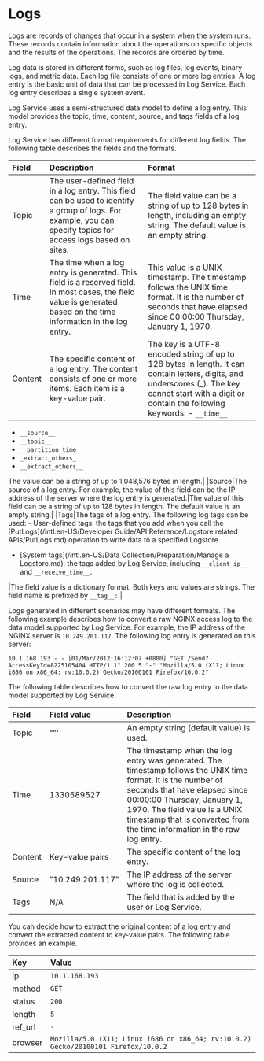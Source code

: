 # Logs

Logs are records of changes that occur in a system when the system runs. These records contain information about the operations on specific objects and the results of the operations. The records are ordered by time.

Log data is stored in different forms, such as log files, log events, binary logs, and metric data. Each log file consists of one or more log entries. A log entry is the basic unit of data that can be processed in Log Service. Each log entry describes a single system event.

Log Service uses a semi-structured data model to define a log entry. This model provides the topic, time, content, source, and tags fields of a log entry.

Log Service has different format requirements for different log fields. The following table describes the fields and the formats.

|Field|Description|Format|
|:----|:----------|:-----|
|Topic|The user-defined field in a log entry. This field can be used to identify a group of logs. For example, you can specify topics for access logs based on sites.|The field value can be a string of up to 128 bytes in length, including an empty string. The default value is an empty string.|
|Time|The time when a log entry is generated. This field is a reserved field. In most cases, the field value is generated based on the time information in the log entry.|This value is a UNIX timestamp. The timestamp follows the UNIX time format. It is the number of seconds that have elapsed since 00:00:00 Thursday, January 1, 1970.|
|Content|The specific content of a log entry. The content consists of one or more items. Each item is a key-value pair.|The key is a UTF-8 encoded string of up to 128 bytes in length. It can contain letters, digits, and underscores \(\_\). The key cannot start with a digit or contain the following keywords: -   `__time__`
-   `__source__`
-   `__topic__`
-   `__partition_time__`
-   `_extract_others_`
-   `__extract_others__`

 The value can be a string of up to 1,048,576 bytes in length.|
|Source|The source of a log entry. For example, the value of this field can be the IP address of the server where the log entry is generated.|The value of this field can be a string of up to 128 bytes in length. The default value is an empty string.|
|Tags|The tags of a log entry. The following log tags can be used: -   User-defined tags: the tags that you add when you call the [PutLogs](/intl.en-US/Developer Guide/API Reference/Logstore related APIs/PutLogs.md) operation to write data to a specified Logstore.
-   [System tags](/intl.en-US/Data Collection/Preparation/Manage a Logstore.md): the tags added by Log Service, including `__client_ip__` and `__receive_time__`.

|The field value is a dictionary format. Both keys and values are strings. The field name is prefixed by `__tag__:`.|

Logs generated in different scenarios may have different formats. The following example describes how to convert a raw NGINX access log to the data model supported by Log Service. For example, the IP address of the NGINX server is `10.249.201.117`. The following log entry is generated on this server:

```
10.1.168.193 - - [01/Mar/2012:16:12:07 +0800] "GET /Send?AccessKeyId=8225105404 HTTP/1.1" 200 5 "-" "Mozilla/5.0 (X11; Linux i686 on x86_64; rv:10.0.2) Gecko/20100101 Firefox/10.0.2"
```

The following table describes how to convert the raw log entry to the data model supported by Log Service.

|Field|Field value|Description|
|:----|:----------|:----------|
|Topic|“”'|An empty string \(default value\) is used.|
|Time|1330589527|The timestamp when the log entry was generated. The timestamp follows the UNIX time format. It is the number of seconds that have elapsed since 00:00:00 Thursday, January 1, 1970. The field value is a UNIX timestamp that is converted from the time information in the raw log entry.|
|Content|Key-value pairs|The specific content of the log entry.|
|Source|"10.249.201.117"|The IP address of the server where the log is collected.|
|Tags|N/A|The field that is added by the user or Log Service.|

You can decide how to extract the original content of a log entry and convert the extracted content to key-value pairs. The following table provides an example.

|Key|Value|
|:--|:----|
|ip|`10.1.168.193`|
|method|`GET`|
|status|`200`|
|length|`5`|
|ref\_url|`-`|
|browser|`Mozilla/5.0 (X11; Linux i686 on x86_64; rv:10.0.2) Gecko/20100101 Firefox/10.0.2`|

